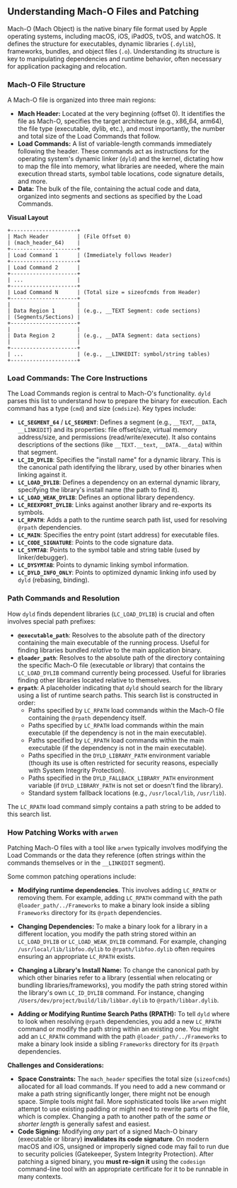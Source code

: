 ## Understanding Mach-O Files and Patching

Mach-O (Mach Object) is the native binary file format used by Apple operating systems, including macOS, iOS, iPadOS, tvOS, and watchOS. It defines the structure for executables, dynamic libraries (`.dylib`), frameworks, bundles, and object files (`.o`). Understanding its structure is key to manipulating dependencies and runtime behavior, often necessary for application packaging and relocation.

### Mach-O File Structure

A Mach-O file is organized into three main regions:

- **Mach Header:** Located at the very beginning (offset 0). It identifies the file as Mach-O, specifies the target architecture (e.g., x86_64, arm64), the file type (executable, dylib, etc.), and most importantly, the number and total size of the Load Commands that follow.
- **Load Commands:** A list of variable-length commands immediately following the header. These commands act as instructions for the operating system's dynamic linker (`dyld`) and the kernel, dictating how to map the file into memory, what libraries are needed, where the main execution thread starts, symbol table locations, code signature details, and more.
- **Data:** The bulk of the file, containing the actual code and data, organized into segments and sections as specified by the Load Commands.

**Visual Layout**

```plaintext
+---------------------+
| Mach Header         | (File Offset 0)
| (mach_header_64)    |
+---------------------+
| Load Command 1      | (Immediately follows Header)
+---------------------+
| Load Command 2      |
+---------------------+
| ...                 |
+---------------------+
| Load Command N      | (Total size = sizeofcmds from Header)
+---------------------+
|                     |
| Data Region 1       | (e.g., __TEXT Segment: code sections)
| (Segments/Sections) |
+---------------------+
|                     |
| Data Region 2       | (e.g., __DATA Segment: data sections)
|                     |
+---------------------+
| ...                 | (e.g., __LINKEDIT: symbol/string tables)
+---------------------+
```

### Load Commands: The Core Instructions

The Load Commands region is central to Mach-O's functionality. `dyld` parses this list to understand how to prepare the binary for execution. Each command has a type (`cmd`) and size (`cmdsize`). Key types include:

- **`LC_SEGMENT_64`** / **`LC_SEGMENT`**: Defines a segment (e.g., `__TEXT`, `__DATA`, `__LINKEDIT`) and its properties: file offset/size, virtual memory address/size, and permissions (read/write/execute). It also contains descriptions of the sections (like `__TEXT.__text`, `__DATA.__data`) within that segment.
- **`LC_ID_DYLIB`**: Specifies the "install name" for a dynamic library. This is the canonical path identifying the library, used by other binaries when linking against it.
- **`LC_LOAD_DYLIB`**: Defines a dependency on an external dynamic library, specifying the library's install name (the path to find it).
- **`LC_LOAD_WEAK_DYLIB`**: Defines an optional library dependency.
- **`LC_REEXPORT_DYLIB`**: Links against another library and re-exports its symbols.
- **`LC_RPATH`**: Adds a path to the runtime search path list, used for resolving `@rpath` dependencies.
- **`LC_MAIN`**: Specifies the entry point (start address) for executable files.
- **`LC_CODE_SIGNATURE`**: Points to the code signature data.
- **`LC_SYMTAB`**: Points to the symbol table and string table (used by linker/debugger).
- **`LC_DYSYMTAB`**: Points to dynamic linking symbol information.
- **`LC_DYLD_INFO_ONLY`**: Points to optimized dynamic linking info used by `dyld` (rebasing, binding).

### Path Commands and Resolution

How `dyld` finds dependent libraries (`LC_LOAD_DYLIB`) is crucial and often involves special path prefixes:

- **`@executable_path`**: Resolves to the absolute path of the directory containing the main executable of the running process. Useful for finding libraries bundled *relative* to the main application binary.
- **`@loader_path`**: Resolves to the absolute path of the directory containing the specific Mach-O file (executable *or* library) that contains the `LC_LOAD_DYLIB` command currently being processed. Useful for libraries finding other libraries located relative to themselves.
- **`@rpath`**: A placeholder indicating that `dyld` should search for the library using a list of runtime search paths. This search list is constructed in order:
    -  Paths specified by `LC_RPATH` load commands within the Mach-O file containing the `@rpath` dependency itself.
    -  Paths specified by `LC_RPATH` load commands within the main executable (if the dependency is not in the main executable).
    -  Paths specified by `LC_RPATH` load commands within the main executable (if the dependency is not in the main executable).
    -  Paths specified in the `DYLD_LIBRARY_PATH` environment variable (though its use is often restricted for security reasons, especially with System Integrity Protection).
    -  Paths specified in the `DYLD_FALLBACK_LIBRARY_PATH` environment variable (if `DYLD_LIBRARY_PATH` is not set or doesn't find the library).
    -  Standard system fallback locations (e.g., `/usr/local/lib`, `/usr/lib`).

The `LC_RPATH` load command simply contains a path string to be added to this search list.

### How Patching Works with `arwen`

Patching Mach-O files with a tool like `arwen` typically involves modifying the Load Commands or the data they reference (often strings within the commands themselves or in the `__LINKEDIT` segment).

Some common patching operations include:

- **Modifying runtime dependencies**.
This involves adding `LC_RPATH` or removing them. For example, adding `LC_RPATH` command with the path `@loader_path/../Frameworks` to make a binary look inside a sibling `Frameworks` directory for its `@rpath` dependencies.

- **Changing Dependencies:** To make a binary look for a library in a different location, you modify the path string stored within an `LC_LOAD_DYLIB` or `LC_LOAD_WEAK_DYLIB` command. For example, changing `/usr/local/lib/libfoo.dylib` to `@rpath/libfoo.dylib` often requires ensuring an appropriate `LC_RPATH` exists.

- **Changing a Library's Install Name:** To change the canonical path by which other binaries refer to a library (essential when relocating or bundling libraries/frameworks), you modify the path string stored within the library's own `LC_ID_DYLIB` command. For instance, changing `/Users/dev/project/build/lib/libbar.dylib` to `@rpath/libbar.dylib`.

- **Adding or Modifying Runtime Search Paths (RPATH):** To tell `dyld` where to look when resolving `@rpath` dependencies, you add a new `LC_RPATH` command or modify the path string within an existing one. You might add an `LC_RPATH` command with the path `@loader_path/../Frameworks` to make a binary look inside a sibling `Frameworks` directory for its `@rpath` dependencies.

**Challenges and Considerations:**

* **Space Constraints:** The `mach_header` specifies the total size (`sizeofcmds`) allocated for all load commands. If you need to add a new command or make a path string significantly longer, there might not be enough space. Simple tools might fail. More sophisticated tools like `arwen` might attempt to use existing padding or might need to rewrite parts of the file, which is complex. Changing a path to another path of the *same or shorter length* is generally safest and easiest.
* **Code Signing:** Modifying *any* part of a signed Mach-O binary (executable or library) **invalidates its code signature**. On modern macOS and iOS, unsigned or improperly signed code may fail to run due to security policies (Gatekeeper, System Integrity Protection). After patching a signed binary, you **must re-sign it** using the `codesign` command-line tool with an appropriate certificate for it to be runnable in many contexts.
